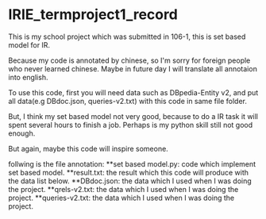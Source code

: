 # IRIE_termproject1_record
This is my school project which was submitted in 106-1, this is set based model for IR.

Because my code is annotated by chinese, so I'm sorry for foreign people who never learned chinese.
Maybe in future day I will translate all annotaion into english.

To use this code, first you will need data such as DBpedia-Entity v2, and put all data(e.g DBdoc.json, queries-v2.txt) with this code in same file folder.

But, I think my set based model not very good, because to do a IR task it will spent several hours to finish a job.
Perhaps is my python skill still not good enough.

But again, maybe this code will inspire someone.

follwing is the file annotation:
**set based model.py: code which implement set based model.
**result.txt: the result which this code will produce with the data list below.
**DBdoc.json: the data which I used when I was doing the project.
**qrels-v2.txt: the data which I used when I was doing the project.
**queries-v2.txt: the data which I used when I was doing the project.
